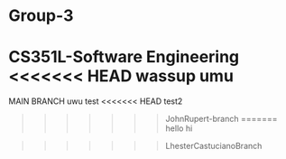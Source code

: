 # Group-3
CS351L-Software Engineering
<<<<<<< HEAD
wassup
umu
=======
MAIN BRANCH
uwu
test
<<<<<<< HEAD
test2
>>>>>>> JohnRupert-branch
=======
hello
hi

>>>>>>> LhesterCastucianoBranch
